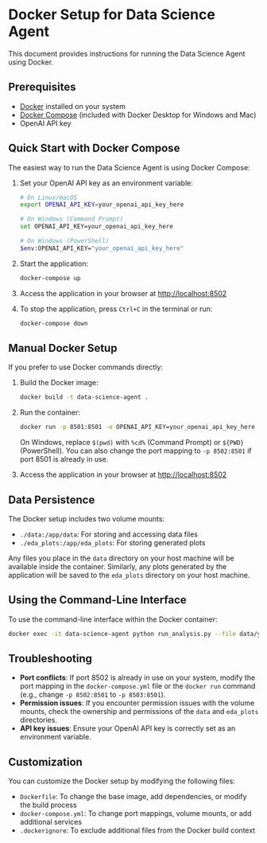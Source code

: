# Docker Setup for Data Science Agent

This document provides instructions for running the Data Science Agent using Docker.

## Prerequisites

- [Docker](https://docs.docker.com/get-docker/) installed on your system
- [Docker Compose](https://docs.docker.com/compose/install/) (included with Docker Desktop for Windows and Mac)
- OpenAI API key

## Quick Start with Docker Compose

The easiest way to run the Data Science Agent is using Docker Compose:

1. Set your OpenAI API key as an environment variable:

   ```bash
   # On Linux/macOS
   export OPENAI_API_KEY=your_openai_api_key_here
   
   # On Windows (Command Prompt)
   set OPENAI_API_KEY=your_openai_api_key_here
   
   # On Windows (PowerShell)
   $env:OPENAI_API_KEY="your_openai_api_key_here"
   ```

2. Start the application:

   ```bash
   docker-compose up
   ```

3. Access the application in your browser at [http://localhost:8502](http://localhost:8502)

4. To stop the application, press `Ctrl+C` in the terminal or run:

   ```bash
   docker-compose down
   ```

## Manual Docker Setup

If you prefer to use Docker commands directly:

1. Build the Docker image:

   ```bash
   docker build -t data-science-agent .
   ```

2. Run the container:

   ```bash
   docker run -p 8501:8501 -e OPENAI_API_KEY=your_openai_api_key_here -v $(pwd)/data:/app/data -v $(pwd)/eda_plots:/app/eda_plots data-science-agent
   ```

   On Windows, replace `$(pwd)` with `%cd%` (Command Prompt) or `${PWD}` (PowerShell). You can also change the port mapping to `-p 8502:8501` if port 8501 is already in use.

3. Access the application in your browser at [http://localhost:8502](http://localhost:8502)

## Data Persistence

The Docker setup includes two volume mounts:

- `./data:/app/data`: For storing and accessing data files
- `./eda_plots:/app/eda_plots`: For storing generated plots

Any files you place in the `data` directory on your host machine will be available inside the container. Similarly, any plots generated by the application will be saved to the `eda_plots` directory on your host machine.

## Using the Command-Line Interface

To use the command-line interface within the Docker container:

```bash
docker exec -it data-science-agent python run_analysis.py --file data/your_file.csv --objective "Your analysis objective" --api-key $OPENAI_API_KEY
```

## Troubleshooting

- **Port conflicts**: If port 8502 is already in use on your system, modify the port mapping in the `docker-compose.yml` file or the `docker run` command (e.g., change `-p 8502:8501` to `-p 8503:8501`).
- **Permission issues**: If you encounter permission issues with the volume mounts, check the ownership and permissions of the `data` and `eda_plots` directories.
- **API key issues**: Ensure your OpenAI API key is correctly set as an environment variable.

## Customization

You can customize the Docker setup by modifying the following files:

- `Dockerfile`: To change the base image, add dependencies, or modify the build process
- `docker-compose.yml`: To change port mappings, volume mounts, or add additional services
- `.dockerignore`: To exclude additional files from the Docker build context